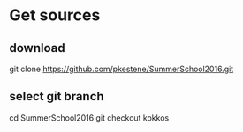 # Get sources

## download

git clone https://github.com/pkestene/SummerSchool2016.git

## select git branch

cd SummerSchool2016
git checkout kokkos


